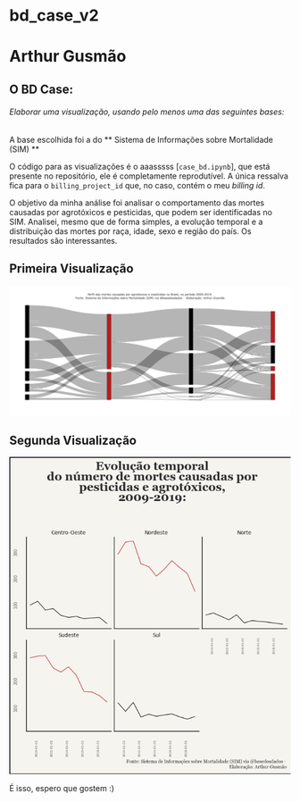 # bd_case_v2


<!-- README.md is generated from README.Rmd. Please edit that file -->

# Arthur Gusmão

## O BD Case:

###### Elaborar uma visualização, usando pelo menos uma das seguintes bases:

A base escolhida foi a do ** Sistema de Informações sobre Mortalidade (SIM) **

<!-- badges: start -->

<!-- badges: end -->

O código para as visualizações é o aaasssss
[`case_bd.ipynb`], que está presente no repositório, ele é completamente reprodutível. A
única ressalva fica para o `billing_project_id` que, no caso, contém o
meu *billing id*.

O objetivo da minha análise foi analisar o comportamento das mortes causadas por agrotóxicos e pesticidas, que podem ser identificadas no SIM. Analisei, mesmo que de forma simples, a evolução temporal e a distribuição das mortes por raça, idade, sexo e região do país. Os resultados são interessantes. 

## Primeira Visualização

![Alt text](plot1.png)

## Segunda Visualização

![Alt text](plot2.png)

É isso, espero que gostem :)
